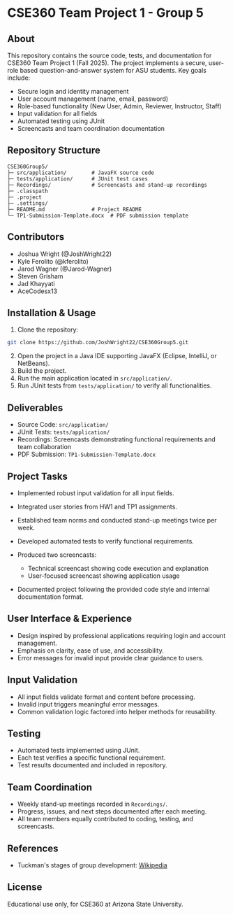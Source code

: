 # CSE360 Team Project 1 - Group 5

## About

This repository contains the source code, tests, and documentation for CSE360 Team Project 1 (Fall 2025). The project implements a secure, user-role based question-and-answer system for ASU students. Key goals include:

* Secure login and identity management
* User account management (name, email, password)
* Role-based functionality (New User, Admin, Reviewer, Instructor, Staff)
* Input validation for all fields
* Automated testing using JUnit
* Screencasts and team coordination documentation

## Repository Structure

```
CSE360Group5/
├─ src/application/        # JavaFX source code
├─ tests/application/      # JUnit test cases
├─ Recordings/             # Screencasts and stand-up recordings
├─ .classpath
├─ .project
├─ .settings/
├─ README.md               # Project README
└─ TP1-Submission-Template.docx  # PDF submission template
```

## Contributors

* Joshua Wright (@JoshWright22)
* Kyle Ferolito (@kferolito)
* Jarod Wagner (@Jarod-Wagner)
* Steven Grisham
* Jad Khayyati
* AceCodesx13

## Installation & Usage

1. Clone the repository:

```bash
git clone https://github.com/JoshWright22/CSE360Group5.git
```

2. Open the project in a Java IDE supporting JavaFX (Eclipse, IntelliJ, or NetBeans).
3. Build the project.
4. Run the main application located in `src/application/`.
5. Run JUnit tests from `tests/application/` to verify all functionalities.

## Deliverables

* Source Code: `src/application/`
* JUnit Tests: `tests/application/`
* Recordings: Screencasts demonstrating functional requirements and team collaboration
* PDF Submission: `TP1-Submission-Template.docx`

## Project Tasks

* Implemented robust input validation for all input fields.
* Integrated user stories from HW1 and TP1 assignments.
* Established team norms and conducted stand-up meetings twice per week.
* Developed automated tests to verify functional requirements.
* Produced two screencasts:

  * Technical screencast showing code execution and explanation
  * User-focused screencast showing application usage
* Documented project following the provided code style and internal documentation format.

## User Interface & Experience

* Design inspired by professional applications requiring login and account management.
* Emphasis on clarity, ease of use, and accessibility.
* Error messages for invalid input provide clear guidance to users.

## Input Validation

* All input fields validate format and content before processing.
* Invalid input triggers meaningful error messages.
* Common validation logic factored into helper methods for reusability.

## Testing

* Automated tests implemented using JUnit.
* Each test verifies a specific functional requirement.
* Test results documented and included in repository.

## Team Coordination

* Weekly stand-up meetings recorded in `Recordings/`.
* Progress, issues, and next steps documented after each meeting.
* All team members equally contributed to coding, testing, and screencasts.

## References

* Tuckman's stages of group development: [Wikipedia](https://en.wikipedia.org/wiki/Tuckman%27s_stages_of_group_development)

## License

Educational use only, for CSE360 at Arizona State University.
